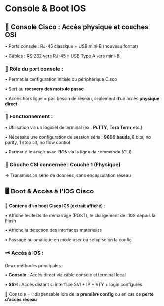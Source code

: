 # Console & Boot IOS

## **🧠 Console Cisco : Accès physique et couches OSI**

• Ports console : RJ-45 classique + USB mini-B (nouveau format)

• Câbles : RS-232 vers RJ-45 + USB Type A vers mini-B



### 🔧 **Rôle du port console** :

• Permet la configuration initiale du périphérique Cisco

• Sert au **recovery des mots de passe**

• Accès hors ligne = pas besoin de réseau, seulement d’un accès **physique direct**



### 🧪 **Fonctionnement** :

• Utilisation via un logiciel de terminal (ex : **PuTTY**, **Tera Term**, etc.)

• Nécessite une configuration de session série : **9600 bauds**, 8 bits, no parity, 1 stop bit, no flow control

• Permet d'interagir avec l'**IOS** via la ligne de commande (CLI)



### 📶 **Couche OSI** concernée : **Couche 1 (Physique)**

→ Transmission série de données, sans encapsulation réseau



## **🖥️ Boot & Accès à l’IOS Cisco**

🧾 **Contenu d’un boot Cisco IOS (extrait affiché)** :

• Affiche les tests de démarrage (POST), le chargement de l’IOS depuis la Flash

• Affiche la détection des interfaces matérielles

• Passage automatique en mode user ou setup selon la config



### 🗝️ **Accès à IOS** :

Deux méthodes principales :

• **Console** : Accès direct via câble console et terminal local

• **SSH** : Accès distant si interface SVI + IP + VTY + login configurés



🔐 Console = indispensable lors de la **première config** ou en cas de **perte d’accès réseau**


